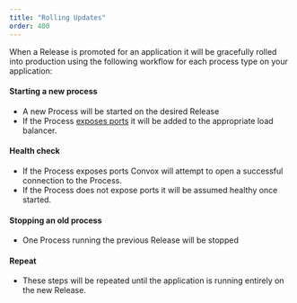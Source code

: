```yaml
---
title: "Rolling Updates"
order: 400
---
```


When a Release is promoted for an application it will be gracefully rolled into production using the following workflow for each process type on your application:

#### Starting a new process

* A new Process will be started on the desired Release
* If the Process [exposes ports](/docs/port-mapping) it will be added to the appropriate load balancer.

#### Health check

* If the Process exposes ports Convox will attempt to open a successful connection to the Process.
* If the Process does not expose ports it will be assumed healthy once started.

#### Stopping an old process

* One Process running the previous Release will be stopped

#### Repeat

* These steps will be repeated until the application is running entirely on the new Release.